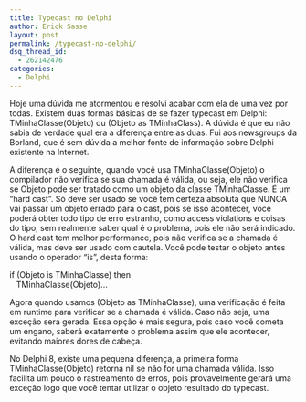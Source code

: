 ```yaml
---
title: Typecast no Delphi
author: Erick Sasse
layout: post
permalink: /typecast-no-delphi/
dsq_thread_id:
  - 262142476
categories:
  - Delphi
---
```

Hoje uma d&uacute;vida me atormentou e resolvi acabar com ela de uma vez por todas. Existem duas formas b&aacute;sicas de se fazer typecast em Delphi: TMinhaClasse(Objeto) ou (Objeto as TMinhaClass). A d&uacute;vida &eacute; que eu n&atilde;o sabia de verdade qual era a diferen&ccedil;a entre as duas. Fui aos newsgroups da Borland, que &eacute; sem d&uacute;vida a melhor fonte de informa&ccedil;&atilde;o sobre Delphi existente na Internet.

A diferen&ccedil;a &eacute; o seguinte, quando voc&ecirc; usa TMinhaClasse(Objeto) o compilador n&atilde;o verifica se sua chamada &eacute; v&aacute;lida, ou seja, ele n&atilde;o verifica se Objeto pode ser tratado como um objeto da classe TMinhaClasse. &Eacute; um &#8220;hard cast&#8221;. S&oacute; deve ser usado se voc&ecirc; tem certeza absoluta que NUNCA vai passar um objeto errado para o cast, pois se isso acontecer, voc&ecirc; poder&aacute; obter todo tipo de erro estranho, como access violations e coisas do tipo, sem realmente saber qual &eacute; o problema, pois ele n&atilde;o ser&aacute; indicado. O hard cast tem melhor performance, pois n&atilde;o verifica se a chamada &eacute; v&aacute;lida, mas deve ser usado com cautela. Voc&ecirc; pode testar o objeto antes usando o operador &#8220;is&#8221;, desta forma:

if (Objeto is TMinhaClasse) then  
&nbsp;&nbsp;&nbsp;TMinhaClasse(Objeto)&#8230;

Agora quando usamos (Objeto as TMinhaClasse), uma verifica&ccedil;&atilde;o &eacute; feita em runtime para verificar se a chamada &eacute; v&aacute;lida. Caso n&atilde;o seja, uma exce&ccedil;&atilde;o ser&aacute; gerada. Essa op&ccedil;&atilde;o &eacute; mais segura, pois caso voc&ecirc; cometa um engano, saber&aacute; exatamente o problema assim que ele acontecer, evitando maiores dores de cabe&ccedil;a.

No Delphi 8, existe uma pequena diferen&ccedil;a, a primeira forma TMinhaClasse(Objeto) retorna nil se n&atilde;o for uma chamada v&aacute;lida. Isso facilita um pouco o rastreamento de erros, pois provavelmente gerar&aacute; uma exce&ccedil;&atilde;o logo que voc&ecirc; tentar utilizar o objeto resultado do typecast.